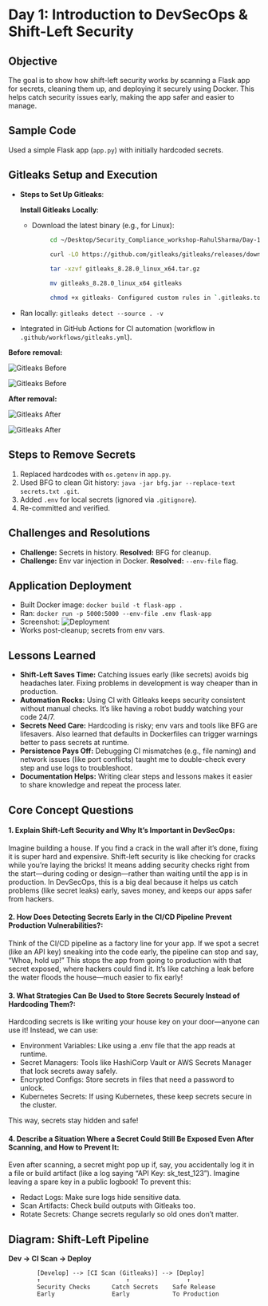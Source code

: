 # Day 1: Introduction to DevSecOps & Shift-Left Security

## Objective
The goal is to show how shift-left security works by scanning a Flask app for secrets, cleaning them up, and deploying it securely using Docker. This helps catch security issues early, making the app safer and easier to manage.

## Sample Code
Used a simple Flask app (`app.py`) with initially hardcoded secrets.

## Gitleaks Setup and Execution
- **Steps to Set Up Gitleaks**:

  **Install Gitleaks Locally**:

    - Download the latest binary (e.g., for Linux):

       ```bash
            cd ~/Desktop/Security_Compliance_workshop-RahulSharma/Day-1/tools
            
            curl -LO https://github.com/gitleaks/gitleaks/releases/download/v8.28.0/gitleaks_8.28.0_linux_x64.tar.gz

            tar -xzvf gitleaks_8.28.0_linux_x64.tar.gz

            mv gitleaks_8.28.0_linux_x64 gitleaks

            chmod +x gitleaks- Configured custom rules in `.gitleaks.toml` for precision.
        ```

- Ran locally: `gitleaks detect --source . -v`

- Integrated in GitHub Actions for CI automation (workflow in `.github/workflows/gitleaks.yml`).

**Before removal:**

![Gitleaks Before](screenshots/GitLeaksScanWithSecrets/ScanReport-2.png)

![Gitleaks Before](screenshots/GitLeaksScanWithSecrets/Pipeline-Scan-Report.png)



**After removal:**

![Gitleaks After](screenshots/GitLeaksScanWithoutSecrets/Gitleaks-local-report.png)

![Gitleaks After](screenshots/GitLeaksScanWithoutSecrets/Gitleaks-CI-report.png)


## Steps to Remove Secrets
1. Replaced hardcodes with `os.getenv` in `app.py`.
2. Used BFG to clean Git history: `java -jar bfg.jar --replace-text secrets.txt .git`.
3. Added `.env` for local secrets (ignored via `.gitignore`).
4. Re-committed and verified.

## Challenges and Resolutions
- **Challenge:** Secrets in history. **Resolved:** BFG for cleanup.
- **Challenge:** Env var injection in Docker. **Resolved:** `--env-file` flag.

## Application Deployment
- Built Docker image: `docker build -t flask-app .`
- Ran: `docker run -p 5000:5000 --env-file .env flask-app`
- Screenshot:
![Deployment](screenshots/Deployed/Running-Deployed-Container.png)
- Works post-cleanup; secrets from env vars.

## Lessons Learned

- **Shift-Left Saves Time:** Catching issues early (like secrets) avoids big headaches later. Fixing problems in development is way cheaper than in production.
- **Automation Rocks:** Using CI with Gitleaks keeps security consistent without manual checks. It’s like having a robot buddy watching your code 24/7.
- **Secrets Need Care:** Hardcoding is risky; env vars and tools like BFG are lifesavers. Also learned that defaults in Dockerfiles can trigger warnings better to pass secrets at runtime.
- **Persistence Pays Off:** Debugging CI mismatches (e.g., file naming) and network issues (like port conflicts) taught me to double-check every step and use logs to troubleshoot.
- **Documentation Helps:** Writing clear steps and lessons makes it easier to share knowledge and repeat the process later.

## Core Concept Questions
#### 1. Explain Shift-Left Security and Why It’s Important in DevSecOps:

Imagine building a house. If you find a crack in the wall after it’s done, fixing it is super hard and expensive. Shift-left security is like checking for cracks while you’re laying the bricks! It means adding security checks right from the start—during coding or design—rather than waiting until the app is in production. In DevSecOps, this is a big deal because it helps us catch problems (like secret leaks) early, saves money, and keeps our apps safer from hackers.


#### 2. How Does Detecting Secrets Early in the CI/CD Pipeline Prevent Production Vulnerabilities?:

Think of the CI/CD pipeline as a factory line for your app. If we spot a secret (like an API key) sneaking into the code early, the pipeline can stop and say, “Whoa, hold up!” This stops the app from going to production with that secret exposed, where hackers could find it. It’s like catching a leak before the water floods the house—much easier to fix early!


#### 3. What Strategies Can Be Used to Store Secrets Securely Instead of Hardcoding Them?:

Hardcoding secrets is like writing your house key on your door—anyone can use it! Instead, we can use:

- Environment Variables: Like using a .env file that the app reads at runtime.
- Secret Managers: Tools like HashiCorp Vault or AWS Secrets Manager that lock secrets away safely.
- Encrypted Configs: Store secrets in files that need a password to unlock.
- Kubernetes Secrets: If using Kubernetes, these keep secrets secure in the cluster.


This way, secrets stay hidden and safe!


#### 4. Describe a Situation Where a Secret Could Still Be Exposed Even After Scanning, and How to Prevent It:

Even after scanning, a secret might pop up if, say, you accidentally log it in a file or build artifact (like a log saying “API Key: sk_test_123”). Imagine leaving a spare key in a public logbook! To prevent this:

- Redact Logs: Make sure logs hide sensitive data.
- Scan Artifacts: Check build outputs with Gitleaks too.
- Rotate Secrets: Change secrets regularly so old ones don’t matter.

## Diagram: Shift-Left Pipeline
**Dev -> CI Scan -> Deploy**
```
        [Develop] --> [CI Scan (Gitleaks)] --> [Deploy]
        ↑                        ↑                ↑
        Security Checks      Catch Secrets    Safe Release
        Early                Early            To Production
```